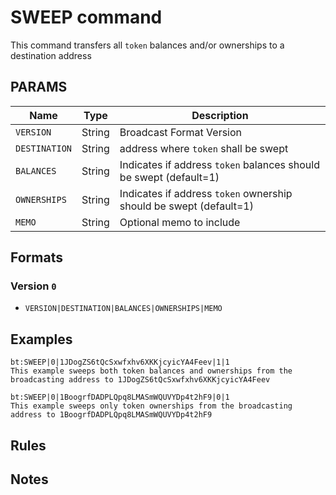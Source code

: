 # SWEEP command
This command transfers all `token` balances and/or ownerships to a destination address

## PARAMS
| Name          | Type   | Description              			                              |
| ------------- | ------ | ------------------------------------------------------------------ |
| `VERSION`     | String | Broadcast Format Version                                           |
| `DESTINATION` | String | address where `token` shall be swept                               |
| `BALANCES` 	| String | Indicates if address `token` balances should be swept (default=1)  |
| `OWNERSHIPS`  | String | Indicates if address `token` ownership should be swept (default=1) |
| `MEMO` 		| String | Optional memo to include                                           |

## Formats

### Version `0`
- `VERSION|DESTINATION|BALANCES|OWNERSHIPS|MEMO`

## Examples
```
bt:SWEEP|0|1JDogZS6tQcSxwfxhv6XKKjcyicYA4Feev|1|1
This example sweeps both token balances and ownerships from the broadcasting address to 1JDogZS6tQcSxwfxhv6XKKjcyicYA4Feev
```

```
bt:SWEEP|0|1BoogrfDADPLQpq8LMASmWQUVYDp4t2hF9|0|1
This example sweeps only token ownerships from the broadcasting address to 1BoogrfDADPLQpq8LMASmWQUVYDp4t2hF9
```

## Rules

## Notes

